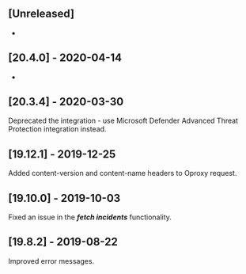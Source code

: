 ## [Unreleased]
-

## [20.4.0] - 2020-04-14
-


## [20.3.4] - 2020-03-30
Deprecated the integration - use Microsoft Defender Advanced Threat Protection integration instead.

## [19.12.1] - 2019-12-25
Added content-version and content-name headers to Oproxy request.

## [19.10.0] - 2019-10-03
Fixed an issue in the ***fetch incidents*** functionality.

## [19.8.2] - 2019-08-22
Improved error messages.
